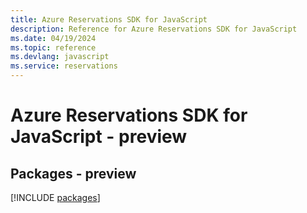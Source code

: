 ```yaml
---
title: Azure Reservations SDK for JavaScript
description: Reference for Azure Reservations SDK for JavaScript
ms.date: 04/19/2024
ms.topic: reference
ms.devlang: javascript
ms.service: reservations
---
```

# Azure Reservations SDK for JavaScript - preview
## Packages - preview
[!INCLUDE [packages](reservations-index.md)]